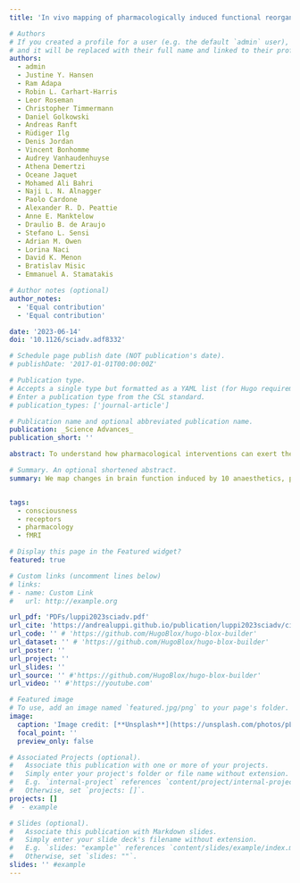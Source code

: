 ```yaml
---
title: 'In vivo mapping of pharmacologically induced functional reorganization onto the human brain’s neurotransmitter landscape'

# Authors
# If you created a profile for a user (e.g. the default `admin` user), write the username (folder name) here
# and it will be replaced with their full name and linked to their profile.
authors:
  - admin
  - Justine Y. Hansen  
  - Ram Adapa  
  - Robin L. Carhart-Harris  
  - Leor Roseman  
  - Christopher Timmermann  
  - Daniel Golkowski  
  - Andreas Ranft  
  - Rüdiger Ilg  
  - Denis Jordan  
  - Vincent Bonhomme  
  - Audrey Vanhaudenhuyse  
  - Athena Demertzi  
  - Oceane Jaquet  
  - Mohamed Ali Bahri  
  - Naji L. N. Alnagger  
  - Paolo Cardone  
  - Alexander R. D. Peattie  
  - Anne E. Manktelow  
  - Draulio B. de Araujo  
  - Stefano L. Sensi  
  - Adrian M. Owen  
  - Lorina Naci  
  - David K. Menon  
  - Bratislav Misic  
  - Emmanuel A. Stamatakis

# Author notes (optional)
author_notes:
  - 'Equal contribution'
  - 'Equal contribution'

date: '2023-06-14'
doi: '10.1126/sciadv.adf8332'

# Schedule page publish date (NOT publication's date).
# publishDate: '2017-01-01T00:00:00Z'

# Publication type.
# Accepts a single type but formatted as a YAML list (for Hugo requirements).
# Enter a publication type from the CSL standard.
# publication_types: ['journal-article']

# Publication name and optional abbreviated publication name.
publication: _Science Advances_
publication_short: ''

abstract: To understand how pharmacological interventions can exert their powerful effects on brain function, we need tounderstand how they engage the brain’s rich neurotransmitter landscape. Here, we bridge microscale molecularchemoarchitecture and pharmacologically induced macroscale functional reorganization, by relating the regional distribution of 19 neurotransmitter receptors and transporters obtained from positron emission tomography, and the regional changes in functional magnetic resonance imaging connectivity induced by 10 different mind-altering drugs; propofol, sevoflurane, ketamine, lysergic acid diethylamide (LSD), psilocybin, N,N-Dime-thyltryptamine (DMT), ayahuasca, 3,4-methylenedioxymethamphetamine (MDMA), modafinil, and methylphe-nidate. Our results reveal a many-to-many mapping between psychoactive drugs’ effects on brain function andmultiple neurotransmitter systems. The effects of both anesthetics and psychedelics on brain function are organized along hierarchical gradients of brain structure and function. Last, we show that regional co-susceptibility to pharmacological interventions recapitulates co-susceptibility to disorder-induced structural alterations.Collectively, these results highlight rich statistical patterns relating molecular chemoarchitecture and drug-induced reorganization of the brain’s functional architecture.

# Summary. An optional shortened abstract.
summary: We map changes in brain function induced by 10 anaesthetics, psychedelics,a nd cognitive enhancers onto the comprehensive database of human neurotransmitter receptors from Positron Emission Tomography.


tags:
  - consciousness
  - receptors
  - pharmacology
  - fMRI

# Display this page in the Featured widget?
featured: true

# Custom links (uncomment lines below)
# links:
# - name: Custom Link
#   url: http://example.org

url_pdf: 'PDFs/luppi2023sciadv.pdf'
url_cite: 'https://andrealuppi.github.io/publication/luppi2023sciadv/cite.bib'
url_code: '' # 'https://github.com/HugoBlox/hugo-blox-builder'
url_dataset: '' # 'https://github.com/HugoBlox/hugo-blox-builder'
url_poster: ''
url_project: ''
url_slides: ''
url_source: '' #'https://github.com/HugoBlox/hugo-blox-builder'
url_video: '' #'https://youtube.com'

# Featured image
# To use, add an image named `featured.jpg/png` to your page's folder.
image:
  caption: 'Image credit: [**Unsplash**](https://unsplash.com/photos/pLCdAaMFLTE)'
  focal_point: ''
  preview_only: false

# Associated Projects (optional).
#   Associate this publication with one or more of your projects.
#   Simply enter your project's folder or file name without extension.
#   E.g. `internal-project` references `content/project/internal-project/index.md`.
#   Otherwise, set `projects: []`.
projects: []
#  - example

# Slides (optional).
#   Associate this publication with Markdown slides.
#   Simply enter your slide deck's filename without extension.
#   E.g. `slides: "example"` references `content/slides/example/index.md`.
#   Otherwise, set `slides: ""`.
slides: '' #example
---
```


<!-- {{% callout note %}}
Click the _Cite_ button above to demo the feature to enable visitors to import publication metadata into their reference management software.
{{% /callout %}}

{{% callout note %}}
Create your slides in Markdown - click the _Slides_ button to check out the example.
{{% /callout %}}

Add the publication's **full text** or **supplementary notes** here. You can use rich formatting such as including [code, math, and images](https://docs.hugoblox.com/content/writing-markdown-latex/). -->
